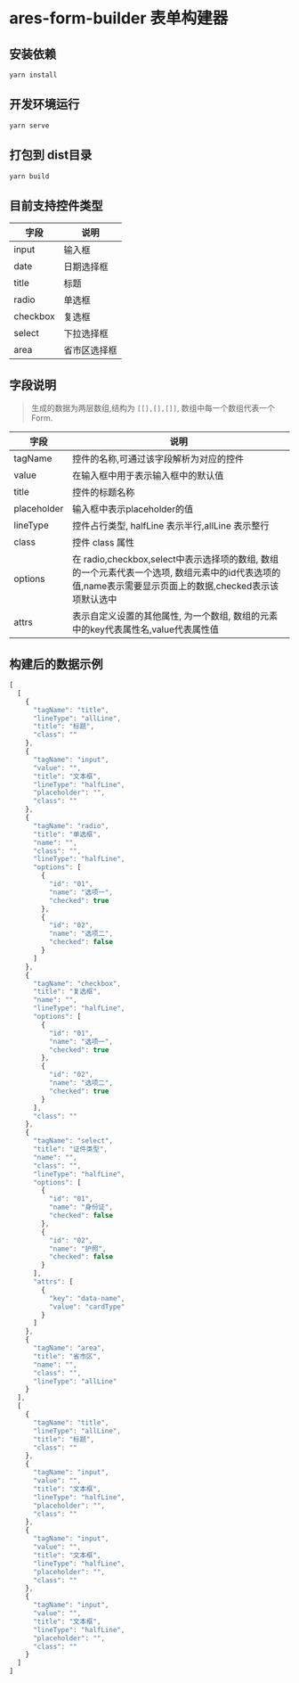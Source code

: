 # ares-form-builder 表单构建器

## 安装依赖
```
yarn install
```

## 开发环境运行
```
yarn serve
```

## 打包到 dist目录
```
yarn build
```

## 目前支持控件类型

|   字段   |   说明   |
| ---- | ---- |
| input | 输入框 |
| date | 日期选择框 |
| title | 标题 |
| radio | 单选框 |
| checkbox | 复选框 |
| select | 下拉选择框 |
| area | 省市区选择框 |

## 字段说明
> 生成的数据为两层数组,结构为 ```[[],[],[]]```, 数组中每一个数组代表一个 Form.

|   字段   |   说明   |
| ---- | ---- |
| tagName   |   控件的名称,可通过该字段解析为对应的控件   |
| value    | 在输入框中用于表示输入框中的默认值    |
| title   |  控件的标题名称    |
| placeholder | 输入框中表示placeholder的值 |
| lineType | 控件占行类型, halfLine 表示半行,allLine 表示整行 |
| class | 控件 class 属性 |
| options | 在 radio,checkbox,select中表示选择项的数组, 数组的一个元素代表一个选项, 数组元素中的id代表选项的值,name表示需要显示页面上的数据,checked表示该项默认选中 |
| attrs | 表示自定义设置的其他属性, 为一个数组, 数组的元素中的key代表属性名,value代表属性值 |

## 构建后的数据示例
```javascript
[
  [
    {
      "tagName": "title",
      "lineType": "allLine",
      "title": "标题",
      "class": ""
    },
    {
      "tagName": "input",
      "value": "",
      "title": "文本框",
      "lineType": "halfLine",
      "placeholder": "",
      "class": ""
    },
    {
      "tagName": "radio",
      "title": "单选框",
      "name": "",
      "class": "",
      "lineType": "halfLine",
      "options": [
        {
          "id": "01",
          "name": "选项一",
          "checked": true
        },
        {
          "id": "02",
          "name": "选项二",
          "checked": false
        }
      ]
    },
    {
      "tagName": "checkbox",
      "title": "复选框",
      "name": "",
      "lineType": "halfLine",
      "options": [
        {
          "id": "01",
          "name": "选项一",
          "checked": true
        },
        {
          "id": "02",
          "name": "选项二",
          "checked": true
        }
      ],
      "class": ""
    },
    {
      "tagName": "select",
      "title": "证件类型",
      "name": "",
      "class": "",
      "lineType": "halfLine",
      "options": [
        {
          "id": "01",
          "name": "身份证",
          "checked": false
        },
        {
          "id": "02",
          "name": "护照",
          "checked": false
        }
      ],
      "attrs": [
        {
          "key": "data-name",
          "value": "cardType"
        }
      ]
    },
    {
      "tagName": "area",
      "title": "省市区",
      "name": "",
      "class": "",
      "lineType": "allLine"
    }
  ],
  [
    {
      "tagName": "title",
      "lineType": "allLine",
      "title": "标题",
      "class": ""
    },
    {
      "tagName": "input",
      "value": "",
      "title": "文本框",
      "lineType": "halfLine",
      "placeholder": "",
      "class": ""
    },
    {
      "tagName": "input",
      "value": "",
      "title": "文本框",
      "lineType": "halfLine",
      "placeholder": "",
      "class": ""
    },
    {
      "tagName": "input",
      "value": "",
      "title": "文本框",
      "lineType": "halfLine",
      "placeholder": "",
      "class": ""
    }
  ]
]
```